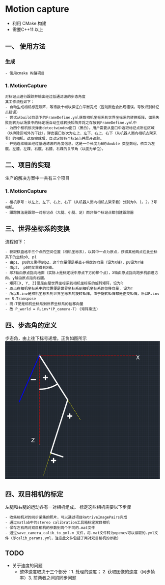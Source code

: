 # Motion capture

- 利用 CMake 构建
- 需要C++11 以上


## 一、 使用方法
### 生成
    - 使用cmake 构建项目

###   1. MotionCapture

    对标记点进行跟踪并输出经过低通滤波的步态角度
    其工作流程如下：
    - 自动生成相机标定矩阵，等待数十帧以保证白平衡完成（否则颜色会出现错误，导致识别标记点错误）
    - 尝试从build目录下的FrameDefine.yml获取相机坐标系到世界坐标系的转换矩阵，如果失败则转为从场景中的标定板自动生成转换矩阵并将之存放到FrameDefine.yml中
    - 为四个相机依次弹出detectwindow窗口（黑白），用户需要从窗口中选取标记点所在区域（以排除区域外的干扰），弹出窗口依次为左上、左下、右上、右下（从机器人面向相机支架来看）的相机。选取完成后，自动定位各个标记点并展开追踪。
    - 开始连续输出经过低通滤波的角度信息。这是一个长度为6的double 类型数组，依次为左髋、左膝、左踝、右髋、右膝、右踝的关节角（以度为单位）。

## 二、项目的实现
生产的解决方案中一共有三个项目
###   1. MotionCapture
    - 相机序号：以左上、左下、右上、右下（从机器人面向相机支架来看）分别为0，1，2，3号相机。
    - 跟踪算法是跟踪一对标记点（大腿、小腿、足）而非每个标记点都创建跟踪器

## 三、世界坐标系的变换
流程如下：

    - 获取棋盘格中三个点的空间位置（相机坐标系），以其中一点为原点，获得其他两点在此坐标系下的坐标p0, p1
    - 由p1, p0的叉乘得到p2，这个向量便是垂直于棋盘的向量（设为X轴），p0设为Y轴
    - 由p2， p0的叉乘得到X轴。
    - 即Z轴由原点指向地面（实际上是标定板中原点下方的那个点），X轴由原点指向跑步机前进方向，y轴由原点指向右腿。
    - 矩阵[X, Y, Z]便是由是世界坐标系到相机坐标系的旋转矩阵，设为R
    - 原点在相机坐标系中的位置便是世界坐标系到相机坐标系的位移向量, 设为T
    - 所以R.inv是相机坐标系到世界坐标系的旋转矩阵，由于旋转矩阵都是正交矩阵，所以R.inv == R.Transpose
    - 而-T便是相机坐标系到世界坐标系的位移向量
    - 故 P_world = R.inv*(P_camera-T) (矩阵乘法)
## 四、步态角的定义

步态角，由上往下标号递增。正负如图所示
![角度](images/angle.png)

## 四、双目相机的标定
左腿和右腿的运动各有一对相机组成。
标定这些相机需要以下步骤

    - 收集相机对的同步采集的照片，可以通过项目RetriveImagePairs完成
    - 通过matlab中的stereo calibration工具箱标定双目相机
    - 保存左右两对双目相机的参数到两个不同的.mat文件
    - 通过save_camera_calib_to_yml.m 文件，将.mat文件转为opencv可以读取的.yml文件（即calib_params.yml，注意此文件包括了两对双目相机的参数）

## TODO

- 关于速度的问题
    - 整体速度取决于三个部分：1. 处理的速度； 2. 获取图像的速度（同步帧率）3. 前两者之间的同步问题